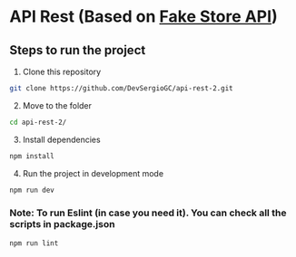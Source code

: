 # API Rest (Based on [Fake Store API](https://fakestoreapi.com/))

## Steps to run the project

1. Clone this repository

```bash
git clone https://github.com/DevSergioGC/api-rest-2.git
```
2. Move to the folder

```bash
cd api-rest-2/
```
3. Install dependencies

```bash
npm install
```
4. Run the project in development mode

```bash
npm run dev
```
### **Note: To run Eslint (in case you need it). You can check all the scripts in package.json**

```bash
npm run lint
```
